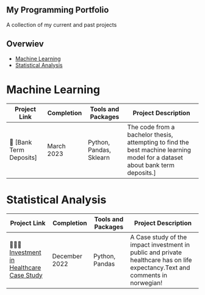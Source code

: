 ## My Programming Portfolio
A collection of my current and past projects

## Overwiev
- [Machine Learning](#Machine-Learning)
- [Statistical Analysis](#Statistical-Analysis)


# Machine Learning
| Project Link | Completion | Tools and Packages | Project Description | 
|---|---|---|---|
|🏦 [Bank Term Deposits] | March 2023 |Python, Pandas, Sklearn | The code from a bachelor thesis, attempting to find the best machine learning model for a dataset about bank term deposits.]



# Statistical Analysis
| Project Link | Completion | Tools and Packages | Project Description | 
|---|---|---|---|
|👩🏻‍⚕️ [Investment in Healthcare Case Study](https://github.com/MarcusHjertaas/Statistical-Analysis/blob/main/Anvendt%20Eksamen.ipynb) | December 2022 |Python, Pandas| A Case study of the impact investment in public and private healthcare has on life expectancy.Text and comments in norwegian!|
